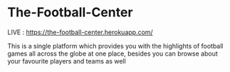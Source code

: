 # The-Football-Center

LIVE : https://the-football-center.herokuapp.com/

This is a single platform which provides you with the highlights of football games all across the globe at one place, besides you can browse about your favourite players and teams as well
